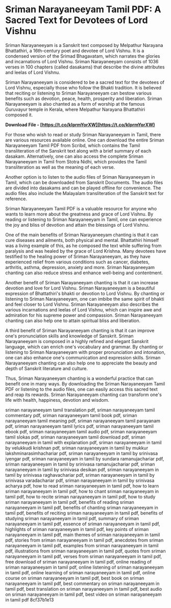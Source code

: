 # Sriman Narayaneeyam Tamil PDF: A Sacred Text for Devotees of Lord Vishnu
  
Sriman Narayaneeyam is a Sanskrit text composed by Melpathur Narayana Bhattathiri, a 16th-century poet and devotee of Lord Vishnu. It is a condensed version of the Srimad Bhagavatam, which narrates the glories and incarnations of Lord Vishnu. Sriman Narayaneeyam consists of 1036 verses in 100 chapters (called dasakams) that describe the divine attributes and leelas of Lord Vishnu.
  
Sriman Narayaneeyam is considered to be a sacred text for the devotees of Lord Vishnu, especially those who follow the Bhakti tradition. It is believed that reciting or listening to Sriman Narayaneeyam can bestow various benefits such as devotion, peace, health, prosperity and liberation. Sriman Narayaneeyam is also chanted as a form of worship at the famous Guruvayur temple in Kerala, where Melpathur Narayana Bhattathiri composed it.
 
**Download File - [https://t.co/kIprmYorXW](https://t.co/kIprmYorXW)**


  
For those who wish to read or study Sriman Narayaneeyam in Tamil, there are various resources available online. One can download the entire Sriman Narayaneeyam Tamil PDF from Scribd, which contains the Tamil transliteration of the Sanskrit text along with a brief summary of each dasakam. Alternatively, one can also access the complete Sriman Narayaneeyam in Tamil from Stotra Nidhi, which provides the Tamil transliteration as well as the meaning of each verse.
  
Another option is to listen to the audio files of Sriman Narayaneeyam in Tamil, which can be downloaded from Sanskrit Documents. The audio files are divided into dasakams and can be played offline for convenience. The audio files also include the Malayalam transliteration of the Sanskrit text for reference.
  
Sriman Narayaneeyam Tamil PDF is a valuable resource for anyone who wants to learn more about the greatness and grace of Lord Vishnu. By reading or listening to Sriman Narayaneeyam in Tamil, one can experience the joy and bliss of devotion and attain the blessings of Lord Vishnu.
  
One of the main benefits of Sriman Narayaneeyam chanting is that it can cure diseases and ailments, both physical and mental. Bhattathiri himself was a living example of this, as he composed the text while suffering from paralysis and was healed by the grace of Lord Krishna. Many devotees have testified to the healing power of Sriman Narayaneeyam, as they have experienced relief from various conditions such as cancer, diabetes, arthritis, asthma, depression, anxiety and more. Sriman Narayaneeyam chanting can also reduce stress and enhance well-being and contentment.
  
Another benefit of Sriman Narayaneeyam chanting is that it can increase devotion and love for Lord Vishnu. Sriman Narayaneeyam is a beautiful expression of Bhattathiri's bhakti or devotion to Lord Vishnu. By chanting or listening to Sriman Narayaneeyam, one can imbibe the same spirit of bhakti and feel closer to Lord Vishnu. Sriman Narayaneeyam also describes the various incarnations and leelas of Lord Vishnu, which can inspire awe and admiration for his supreme power and compassion. Sriman Narayaneeyam chanting can also help one to attain spiritual bliss and liberation.
  
A third benefit of Sriman Narayaneeyam chanting is that it can improve one's pronunciation skills and knowledge of Sanskrit. Sriman Narayaneeyam is composed in a highly refined and elegant Sanskrit language, which can enrich one's vocabulary and grammar. By chanting or listening to Sriman Narayaneeyam with proper pronunciation and intonation, one can also enhance one's communication and expression skills. Sriman Narayaneeyam chanting can also help one to appreciate the beauty and depth of Sanskrit literature and culture.
  
Thus, Sriman Narayaneeyam chanting is a wonderful practice that can benefit one in many ways. By downloading the Sriman Narayaneeyam Tamil PDF or listening to the audio files, one can easily access this sacred text and reap its rewards. Sriman Narayaneeyam chanting can transform one's life with health, happiness, devotion and wisdom.
 
sriman narayaneeyam tamil translation pdf,  sriman narayaneeyam tamil commentary pdf,  sriman narayaneeyam tamil book pdf,  sriman narayaneeyam tamil meaning pdf,  sriman narayaneeyam tamil parayanam pdf,  sriman narayaneeyam tamil lyrics pdf,  sriman narayaneeyam tamil ebook pdf,  sriman narayaneeyam tamil audio pdf,  sriman narayaneeyam tamil slokas pdf,  sriman narayaneeyam tamil download pdf,  sriman narayaneeyam in tamil with explanation pdf,  sriman narayaneeyam in tamil by velukkudi krishnan pdf,  sriman narayaneeyam in tamil by mukkur lakshminarasimhachariar pdf,  sriman narayaneeyam in tamil by srinivasa iyengar pdf,  sriman narayaneeyam in tamil by sundara ramanujachariar pdf,  sriman narayaneeyam in tamil by srinivasa ramanujachariar pdf,  sriman narayaneeyam in tamil by srinivasa desikan pdf,  sriman narayaneeyam in tamil by srinivasa raghavachariar pdf,  sriman narayaneeyam in tamil by srinivasa varadachariar pdf,  sriman narayaneeyam in tamil by srinivasa acharya pdf,  how to read sriman narayaneeyam in tamil pdf,  how to learn sriman narayaneeyam in tamil pdf,  how to chant sriman narayaneeyam in tamil pdf,  how to recite sriman narayaneeyam in tamil pdf,  how to study sriman narayaneeyam in tamil pdf,  benefits of reading sriman narayaneeyam in tamil pdf,  benefits of chanting sriman narayaneeyam in tamil pdf,  benefits of reciting sriman narayaneeyam in tamil pdf,  benefits of studying sriman narayaneeyam in tamil pdf,  summary of sriman narayaneeyam in tamil pdf,  essence of sriman narayaneeyam in tamil pdf,  highlights of sriman narayaneeyam in tamil pdf,  key points of sriman narayaneeyam in tamil pdf,  main themes of sriman narayaneeyam in tamil pdf,  stories from sriman narayaneeyam in tamil pdf,  anecdotes from sriman narayaneeyam in tamil pdf,  examples from sriman narayaneeyam in tamil pdf,  illustrations from sriman narayaneeyam in tamil pdf,  quotes from sriman narayaneeyam in tamil pdf,  verses from sriman narayaneeyam in tamil pdf,  free download of sriman narayaneeyam in tamil pdf,  online reading of sriman narayaneeyam in tamil pdf,  online listening of sriman narayaneeyam in tamil pdf,  online learning of sriman narayaneeyam in tamil pdf,  online course on sriman narayaneeyam in tamil pdf,  best book on sriman narayaneeyam in tamil pdf,  best commentary on sriman narayaneeyam in tamil pdf,  best translation on sriman narayaneeyam in tamil pdf,  best audio on sriman narayaneeyam in tamil pdf,  best video on sriman narayaneeyam in tamil pdf
 8cf37b1e13
 
